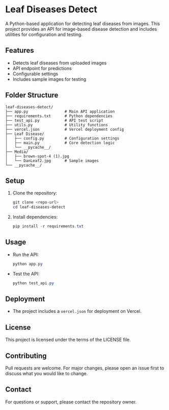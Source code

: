 # Leaf Diseases Detect

A Python-based application for detecting leaf diseases from images. This project provides an API for image-based disease detection and includes utilities for configuration and testing.

## Features
- Detects leaf diseases from uploaded images
- API endpoint for predictions
- Configurable settings
- Includes sample images for testing

## Folder Structure
```
leaf-diseases-detect/
├── app.py                # Main API application
├── requirements.txt      # Python dependencies
├── test_api.py           # API test script
├── utils.py              # Utility functions
├── vercel.json           # Vercel deployment config
├── Leaf Disease/
│   ├── config.py         # Configuration settings
│   ├── main.py           # Core detection logic
│   └── __pycache__/
├── Media/
│   ├── brown-spot-4 (1).jpg
│   └── DanLeaf2.jpg      # Sample images
└── __pycache__/
```

## Setup
1. Clone the repository:
   ```powershell
   git clone <repo-url>
   cd leaf-diseases-detect
   ```
2. Install dependencies:
   ```powershell
   pip install -r requirements.txt
   ```

## Usage
- Run the API:
  ```powershell
  python app.py
  ```
- Test the API:
  ```powershell
  python test_api.py
  ```

## Deployment
- The project includes a `vercel.json` for deployment on Vercel.

## License
This project is licensed under the terms of the LICENSE file.

## Contributing
Pull requests are welcome. For major changes, please open an issue first to discuss what you would like to change.

## Contact
For questions or support, please contact the repository owner.
